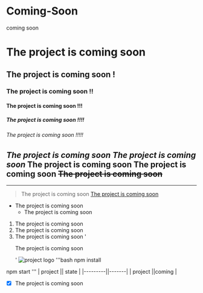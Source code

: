 # Coming-Soon
coming soon
<!--The project is coming soon....-->
# The project is coming soon
## The project is coming soon !
### The project is coming soon !!
#### The project is coming soon !!!
##### The project is coming soon !!!!
###### The project is coming soon !!!!!
*The project is coming soon*
_The project is coming soon_
**The project is coming soon**
__The project is coming soon__
~~The project is coming soon~~
---
___
> The project is coming soon
[The project is coming soon](https://github.com/DariaEvtina/Coming-Soon)
* The project is coming soon
  * The project is coming soon
1. The project is coming soon
2. The project is coming soon
3. The project is coming soon
'<p>The project is coming soon</p>'
![project logo](https://images.app.goo.gl/NdD3rK72KhPhoQy2A)
'''bash
  npm install
  
  npm start
'''
| project || state |
|---------||-------|
| project ||coming |

* [x] The project is coming soon

